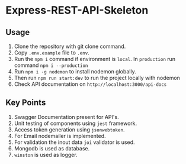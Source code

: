 # Express-REST-API-Skeleton

## Usage
1. Clone the repository with git clone command.
2. Copy ```.env.example``` file to ```.env```.
3. Run the ```npm i``` command if environment is ```local```.
   In ```production``` run command ```npm i --production```
4. Run ```npm i -g nodemon``` to install nodemon globally.
5. Then run ```npm run start:dev``` to run the project locally with nodemon
6. Check API documentation on ```http://localhost:3000/api-docs```
   
## Key Points
1. Swagger Documentation present for API's.
2. Unit testing of components using ```jest``` framework.
3. Access token generation using ```jsonwebtoken```.
4. For Email nodemailer is implemented.
5. For validation the inout data ```joi``` validator is used.
6. Mongodb is used as database.
7. ```winston``` is used as logger.